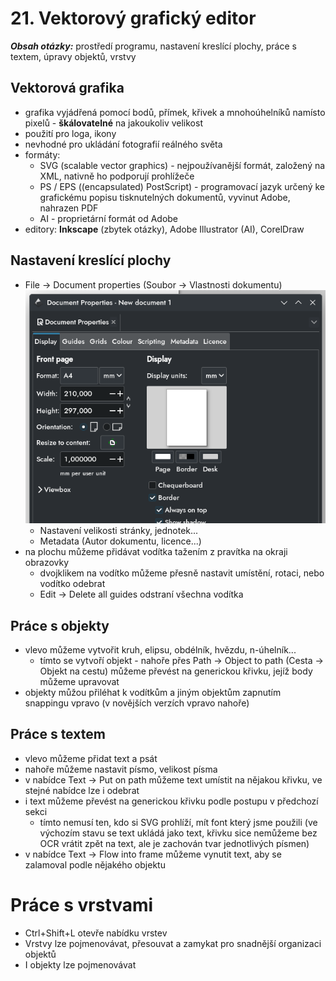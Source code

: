 # 21. Vektorový grafický editor

***Obsah otázky:*** prostředí programu, nastavení kreslící plochy, práce s textem, úpravy objektů, vrstvy

## Vektorová grafika
- grafika vyjádřená pomocí bodů, přímek, křivek a mnohoúhelníků namísto pixelů - **škálovatelné** na jakoukoliv velikost
- použití pro loga, ikony
- nevhodné pro ukládání fotografií reálného světa
- formáty:
	- SVG (scalable vector graphics) - nejpoužívanější formát, založený na XML, nativně ho podporují prohlížeče
	- PS / EPS ((encapsulated) PostScript) - programovací jazyk určený ke grafickému popisu tisknutelných dokumentů, vyvinut Adobe, nahrazen PDF
	- AI - proprietární formát od Adobe
- editory: **Inkscape** (zbytek otázky), Adobe Illustrator (AI), CorelDraw

## Nastavení kreslící plochy
- File -> Document properties (Soubor -> Vlastnosti dokumentu)  
	![](res/21_DocumentProperties.png)
	- Nastavení velikosti stránky, jednotek...
	- Metadata (Autor dokumentu, licence...)
- na plochu můžeme přidávat vodítka tažením z pravítka na okraji obrazovky
	- dvojklikem na vodítko můžeme přesně nastavit umístění, rotaci, nebo vodítko odebrat
	- Edit -> Delete all guides odstraní všechna vodítka

## Práce s objekty
- vlevo můžeme vytvořit kruh, elipsu, obdélník, hvězdu, n-úhelník...
	- tímto se vytvoří objekt - nahoře přes Path -> Object to path (Cesta -> Objekt na cestu) můžeme převést na generickou křivku, jejíž body můžeme upravovat
- objekty můžou přiléhat k vodítkům a jiným objektům zapnutím snappingu vpravo (v novějších verzích vpravo nahoře) 

## Práce s textem
- vlevo můžeme přidat text a psát
- nahoře můžeme nastavit písmo, velikost písma
- v nabídce Text -> Put on path můžeme text umístit na nějakou křivku, ve stejné nabídce lze i odebrat
- i text můžeme převést na generickou křivku podle postupu v předchozí sekci
	- tímto nemusí ten, kdo si SVG prohlíží, mít font který jsme použili (ve výchozím stavu se text ukládá jako text, křivku sice nemůžeme bez OCR vrátit zpět na text, ale je zachován tvar jednotlivých písmen)
- v nabídce Text -> Flow into frame můžeme vynutit text, aby se zalamoval podle nějakého objektu

# Práce s vrstvami
- Ctrl+Shift+L otevře nabídku vrstev
- Vrstvy lze pojmenovávat, přesouvat a zamykat pro snadnější organizaci objektů
- I objekty lze pojmenovávat

